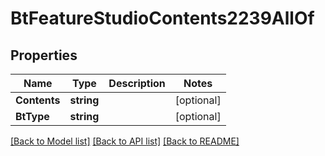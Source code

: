 # BtFeatureStudioContents2239AllOf

## Properties

Name | Type | Description | Notes
------------ | ------------- | ------------- | -------------
**Contents** | **string** |  | [optional] 
**BtType** | **string** |  | [optional] 

[[Back to Model list]](../README.md#documentation-for-models) [[Back to API list]](../README.md#documentation-for-api-endpoints) [[Back to README]](../README.md)


